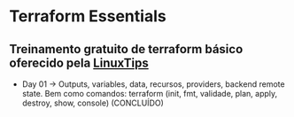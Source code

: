 # Terraform Essentials
## Treinamento gratuito de terraform básico oferecido pela [LinuxTips](https://linuxtips.io)

- Day 01 -> Outputs, variables, data, recursos, providers, backend remote state.
Bem como comandos: terraform (init, fmt, validade, plan, apply, destroy, show, console)
(CONCLUÍDO)